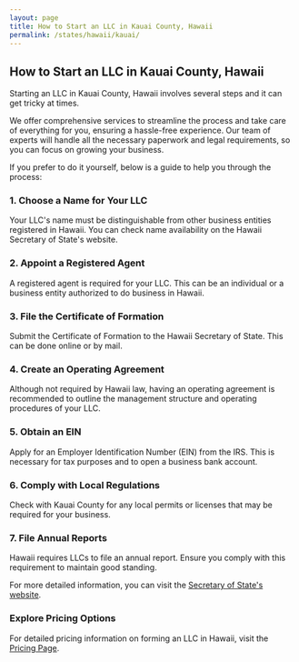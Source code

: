 ```yaml
---
layout: page
title: How to Start an LLC in Kauai County, Hawaii
permalink: /states/hawaii/kauai/
---
```


<h2>How to Start an LLC in Kauai County, Hawaii</h2>

<p>Starting an LLC in Kauai County, Hawaii involves several steps and it can get tricky at times.</p>

<p>We offer comprehensive services to streamline the process and take care of everything for you, ensuring a hassle-free experience. Our team of experts will handle all the necessary paperwork and legal requirements, so you can focus on growing your business.</p>

<p>If you prefer to do it yourself, below is a guide to help you through the process:</p>

<h3>1. Choose a Name for Your LLC</h3>
<p>Your LLC's name must be distinguishable from other business entities registered in Hawaii. You can check name availability on the Hawaii Secretary of State's website.</p>

<h3>2. Appoint a Registered Agent</h3>
<p>A registered agent is required for your LLC. This can be an individual or a business entity authorized to do business in Hawaii.</p>

<h3>3. File the Certificate of Formation</h3>
<p>Submit the Certificate of Formation to the Hawaii Secretary of State. This can be done online or by mail.</p>

<h3>4. Create an Operating Agreement</h3>
<p>Although not required by Hawaii law, having an operating agreement is recommended to outline the management structure and operating procedures of your LLC.</p>

<h3>5. Obtain an EIN</h3>
<p>Apply for an Employer Identification Number (EIN) from the IRS. This is necessary for tax purposes and to open a business bank account.</p>

<h3>6. Comply with Local Regulations</h3>
<p>Check with Kauai County for any local permits or licenses that may be required for your business.</p>

<h3>7. File Annual Reports</h3>
<p>Hawaii requires LLCs to file an annual report. Ensure you comply with this requirement to maintain good standing.</p>

<p>For more detailed information, you can visit the <a href="https://www.sos.hawaii.gov/">Secretary of State's website</a>.</p>

<h3>Explore Pricing Options</h3>
<p>For detailed pricing information on forming an LLC in Hawaii, visit the <a href="{ '/new-pricing/' | relative_url }">Pricing Page</a>.</p>
